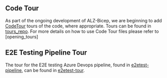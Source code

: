 <!-- markdownlint-disable -->
## Code Tour
<!-- markdownlint-restore -->



As part of the ongoing development of ALZ-Bicep, we are beginning to add [CodeTour](https://marketplace.visualstudio.com/items?itemName=vsls-contrib.codetour) tours of the code, where appropriate. Tours can be found in [tours_repo]. For more details on how to use Code Tour files please refer to [opening_tours]


## E2E Testing Pipeline Tour

The tour for the E2E testing Azure Devops pipeline, found in [e2etest-pipeline], can be found in [e2etest-tour].



[tours_repo]:                                 https://github.com/Azure/ALZ-Bicep/blob/main/.vscode/tours "Tours - Home"
[e2etest-pipeline]:                           https://github.com/Azure/ALZ-Bicep/blob/main/tests/pipelines/bicep-build-to-validate.yml "E2E Test pipeline"
[e2etest-tour]:                               https://github.com/Azure/ALZ-Bicep/blob/main/.vscode/tours/E2Etesttour.tour "E2E Test pipeline tour"
[e2etest-tour]:                               https://marketplace.visualstudio.com/items?itemName=vsls-contrib.codetour&ssr=false#user-content-opening-tours "Opening Code Tours"
